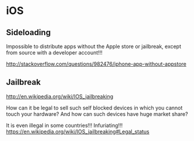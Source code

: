 # iOS

## Sideloading

Impossible to distribute apps without the Apple store or jailbreak, except from source with a developer account!!!

<http://stackoverflow.com/questions/982476/iphone-app-without-appstore>

## Jailbreak

<http://en.wikipedia.org/wiki/IOS_jailbreaking>

How can it be legal to sell such self blocked devices in which you cannot touch your hardware? And how can such devices have huge market share?

It is even illegal in some countries!!! Infuriating!!! <https://en.wikipedia.org/wiki/IOS_jailbreaking#Legal_status>
